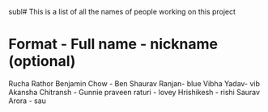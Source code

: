 subl# This is a list of all the names of people working on this project

# Format -   Full name - nickname (optional)
Rucha Rathor
Benjamin Chow - Ben
Shaurav Ranjan- blue
Vibha Yadav- vib
Akansha Chitransh - Gunnie
praveen raturi - lovey
Hrishikesh - rishi
Saurav Arora - sau